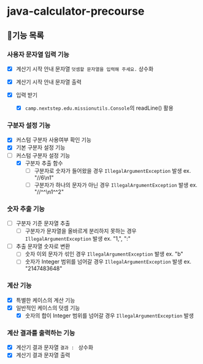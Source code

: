 # java-calculator-precourse

## 📝기능 목록

### 사용자 문자열 입력 기능

- [X] 계산기 시작 안내 문자열 `덧셈할 문자열을 입력해 주세요.` 상수화

- [X] 계산기 시작 안내 문자열 출력

- [X] 입력 받기

    - [X] `camp.nextstep.edu.missionutils.Console`의 readLine() 활용

### 구분자 설정 기능

- [X] 커스텀 구분자 사용여부 확인 기능
- [X] 기본 구분자 설정 기능
- [ ] 커스텀 구분자 설정 기능
    - [X] 구분자 추출 함수
        - [ ] 구분자로 숫자가 들어왔을 경우 `IllegalArgumentException` 발생 ex. "//6\n1"
        - [ ] 구분자가 하나의 문자가 아닌 경우 `IllegalArgumentException` 발생 ex. "//^^\n1^^2"

### 숫자 추출 기능

- [ ] 구분자 기준 문자열 추출
    - [ ] 구분자가 문자열을 올바르게 분리하지 못하는 경우 `IllegalArgumentException` 발생 ex. "1,", ":"
- [ ] 추출 문자열 숫자로 변환
    - [ ] 숫자 이외 문자가 섞인 경우 `IllegalArgumentException` 발생 ex. "b"
    - [ ] 숫자가 Integer 범위를 넘어갈 경우 `IllegalArgumentException` 발생 ex. "2147483648"

### 계산 기능

- [X] 특별한 케이스의 계산 기능
- [X] 일반적인 케이스의 덧셈 기능
    - [X] 숫자의 합이 Integer 범위를 넘어갈 경우 `IllegalArgumentException` 발생

### 계산 결과를 출력하는 기능

- [X] 계산기 결과 문자열 `결과 : ` 상수화
- [X] 계산기 결과 문자열 출력